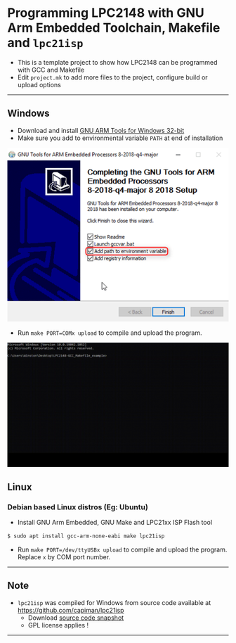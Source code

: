 # Programming LPC2148 with GNU Arm Embedded Toolchain, Makefile and `lpc21isp`
- This is a template project to show how LPC2148 can be programmed with GCC and Makefile
- Edit `project.mk` to add more files to the project, configure build or upload options
---
## Windows
- Download and install [GNU ARM Tools for Windows 32-bit](https://developer.arm.com/tools-and-software/open-source-software/developer-tools/gnu-toolchain/gnu-rm/downloads)
- Make sure you add to environmental variable `PATH` at end of installation

![Add to PATH](_images/arm_gcc_win_path.png)

- Run `make PORT=COMx upload` to compile and upload the program.

![Compile and upload](_images/lpc2148_build_upload.gif)

## Linux

### Debian based Linux distros (Eg: Ubuntu)
- Install GNU Arm Embedded, GNU Make and LPC21xx ISP Flash tool
```bash
$ sudo apt install gcc-arm-none-eabi make lpc21isp
```
- Run `make PORT=/dev/ttyUSBx upload` to compile and upload the program. Replace `x` by COM port number.

---
## Note
- `lpc21isp` was compiled for Windows from source code available at https://github.com/capiman/lpc21isp
   - Download [source code snapshot](https://github.com/capiman/lpc21isp/archive/cf89d0b122ef02358e0f130b8f32cb804c11a54e.zip)
   - GPL license applies !
---